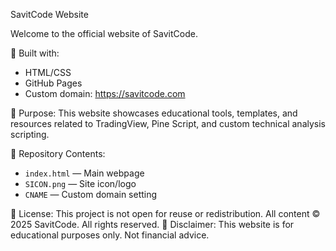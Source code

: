 SavitCode Website

Welcome to the official website of SavitCode.

🔧 Built with:
- HTML/CSS
- GitHub Pages
- Custom domain: https://savitcode.com

🎯 Purpose:
This website showcases educational tools, templates, and resources related to TradingView, Pine Script, and custom technical analysis scripting.

📂 Repository Contents:
- `index.html` — Main webpage
- `SICON.png` — Site icon/logo
- `CNAME` — Custom domain setting

📄 License:
This project is not open for reuse or redistribution.
All content © 2025 SavitCode. All rights reserved.
📌 Disclaimer: This website is for educational purposes only. Not financial advice.
